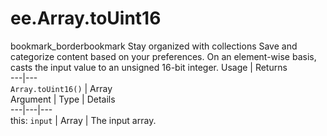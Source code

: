  
#  ee.Array.toUint16
bookmark_borderbookmark Stay organized with collections  Save and categorize content based on your preferences.
On an element-wise basis, casts the input value to an unsigned 16-bit integer.
Usage | Returns  
---|---  
`Array.toUint16()` | Array  
Argument | Type | Details  
---|---|---  
this: `input` | Array | The input array.  
